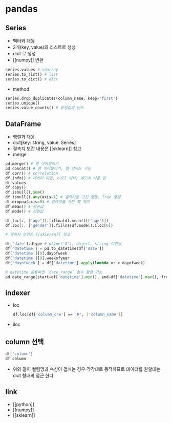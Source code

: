 # pandas

## Series
- 벡터와 대응
- 2개(key, value)의 리스트로 생성
- dict 로 생성
- [[numpy]] 변환
```python
series.values # ndarray
series.to_list() # list
series.to_dict() # dict
```
- method
```python
series.drop_duplicates(column_name, keep='first') 
series.unique()
series.value_counts() # 유일값의 빈도
```

## DataFrame
- 행렬과 대응
- dict[key: string, value: Series]
- 결측치 보간 내용은 [[sklearn]] 참고
- merge
```python
pd.merge() # 열 이어붙이기
pd.concat() # 행 이어붙이기, 열 단위도 가능
df.corr() # correlation
df.info() # 데이터 타입, null 여부, 메모리 사용 양
df.values
df.copy()
df.isnull().sum()
df.isnull().any(axis=1) # 결측치를 가진 행들, True 행렬
df.dropna(axis=0) # 결측치를 가진 행 제거
df.mean() # 평균값
df.mode() # 최빈값

df.loc[:, ['age']].fillna(df.mean()[['age']])
df.loc[:, ['gender']].fillna(df.mode().iloc[0])

# 결측치 보간은 [[sklearn]] 참고

df['date'].dtype # dtype('O'), object, string 이란말
df['datetime'] = pd.to_datetime(df['date'])
df['datetime'][0].dayofweek
df['datetime'][0].weekofyear
df['dayofweek'] = df['datetime'].apply(lambda x: x.dayofweek)

# datetime 을용하면 `date_range` 함수 활용 가능
pd.date_range(start=df['datetime'].min(), end=df['datetime'].max(), frew='D')
```

## indexer
- loc
  ```sh 
  df.loc[df['column_one'] == 'R', ['column_name']]
- iloc

## column 선택
```python
df['column']
df.column
```
- 위와 같이 컬럼명과 속성이 겹치는 경우 각각대로 동작하므로 데이터를 원할대는 dict 형태의 접근 한다


## link
- [[python]]
- [[numpy]]
- [[sklearn]]
